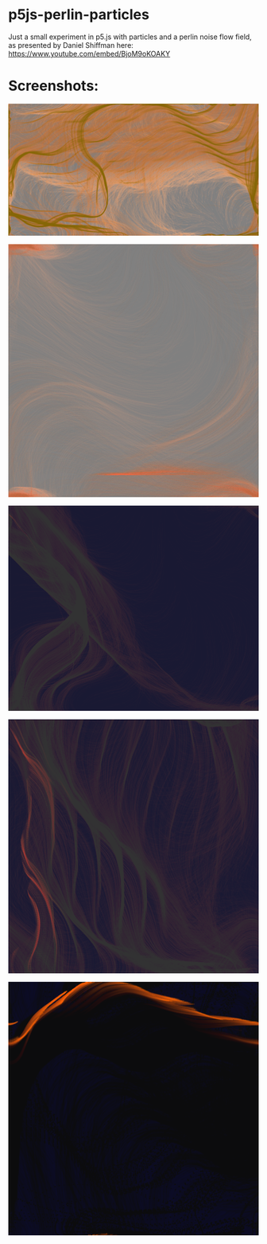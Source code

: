 # p5js-perlin-particles

Just a small experiment in p5.js with particles and a perlin noise flow field, as presented by Daniel Shiffman here: https://www.youtube.com/embed/BjoM9oKOAKY 

Screenshots:
============
![screenshot](https://github.com/nbogie/p5js-perlin-particles/raw/master/screenshots/screenshot-p5js-perlin-particles2.png)

![screenshot3](https://github.com/nbogie/p5js-perlin-particles/raw/master/screenshots/screenshot3.png)

![screenshot4](https://github.com/nbogie/p5js-perlin-particles/raw/master/screenshots/screenshot4.png)

![screenshot5](https://github.com/nbogie/p5js-perlin-particles/raw/master/screenshots/screenshot5.png)

![screenshot6](https://github.com/nbogie/p5js-perlin-particles/raw/master/screenshots/screenshot6.png)

